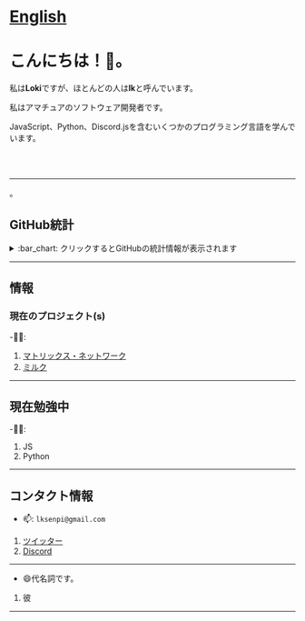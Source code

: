 # [English](https://github.com/lkse/lkse/blob/lkse/readme_en.md)
# こんにちは！👋。
私は**Loki**ですが、ほとんどの人は**lk**と呼んでいます。

私はアマチュアのソフトウェア開発者です。

JavaScript、Python、Discord.jsを含むいくつかのプログラミング言語を学んでいます。

<br><br><hr>。
## GitHub統計
<details>
  <summary>
    :bar_chart: クリックするとGitHubの統計情報が表示されます
  </summary>
  <p align="center">
&nbsp;<img align="center" src="https://github-readme-stats.vercel.app/api?username=lkse&show_icons=true&theme=dark" alt="Loki" height="200"/>。
<img align="center" src="https://github-readme-stats.vercel.app/api/top-langs/?username=lkse&hide=lua&theme=dark" alt="lkse's GitHub統計"/>
<div><img src="https://github-profile-trophy.vercel.app/?username=lkse&theme=dark" width="1200"></div> </div
  </p>
</details>

--- 

## 情報

### 現在のプロジェクト(s)
-👨‍💻:  
1. [マトリックス・ネットワーク](https://github.com/MatrixNetworks)  
2. [ミルク](近日公開)

---

## 現在勉強中
  -👨‍🏫:
1. JS
2. Python

---

## コンタクト情報
- 📫: `lksenpi@gmail.com`
1. [ツイッター](https://twitter.com/lksen)
2. [Discord](https://discordapp.com/users/445053396227981323)

---

- 😄代名詞です。
1. 彼

---

